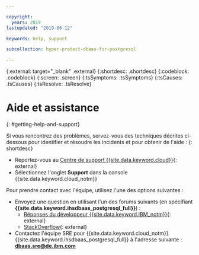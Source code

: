 ```yaml
---

copyright:
  years: 2019
lastupdated: "2019-06-12"

keywords: help, support

subcollection: hyper-protect-dbaas-for-postgresql

---
```

{:external: target="_blank" .external}
{:shortdesc: .shortdesc}
{:codeblock: .codeblock}
{:screen: .screen}
{:tsSymptoms: .tsSymptoms}
{:tsCauses: .tsCauses}
{:tsResolve: .tsResolve}


# Aide et assistance
{: #getting-help-and-support}

Si vous rencontrez des problèmes, servez-vous des techniques décrites ci-dessous pour identifier et résoudre les incidents et pour obtenir de l'aide :
{: shortdesc}

* Reportez-vous au [Centre de support {{site.data.keyword.cloud}}](https://cloud.ibm.com/unifiedsupport/supportcenter){: external}
* Sélectionnez l'onglet **Support** dans la console {{site.data.keyword.cloud_notm}}

Pour prendre contact avec l'équipe, utilisez l'une des options suivantes :

* Envoyez une question en utilisant l'un des forums suivants (en spécifiant **{{site.data.keyword.ihsdbaas_postgresql_full}}**) :
  * [Réponses du développeur {{site.data.keyword.IBM_notm}}](https://developer.ibm.com/answers/index.html){: external}
  * [StackOverflow](https://stackoverflow.com/){: external}
* Contactez l'équipe SRE pour {{site.data.keyword.cloud_notm}} {{site.data.keyword.ihsdbaas_postgresql_full}} à l'adresse suivante : **dbaas.sre@de.ibm.com**   	
